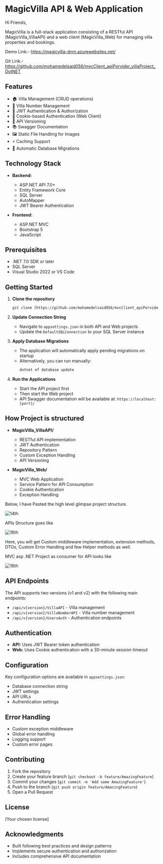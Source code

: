 

# MagicVilla API & Web Application
Hi Friends,

MagicVilla is a full-stack application consisting of a RESTful API (MagicVilla_VillaAPI) and a web client (MagicVilla_Web) for managing villa properties and bookings.

Demo Link:- https://magicvilla-dnm.azurewebsites.net/

Git Link:- https://github.com/mohamedelsaid056/mvcClient_apiPorvider_villaProject_DotNET

## Features

- 🏠 Villa Management (CRUD operations)
- 🔢 Villa Number Management
- 🔐 JWT Authentication & Authorization
- 🍪 Cookie-based Authentication (Web Client)
- 📱 API Versioning
- 📚 Swagger Documentation
- 🖼️ Static File Handling for Images
- ⚡ Caching Support
- 🔄 Automatic Database Migrations

## Technology Stack

- **Backend:**
  - ASP.NET API 7.0+
  - Entity Framework Core
  - SQL Server
  - AutoMapper
  - JWT Bearer Authentication
  
- **Frontend:**
  - ASP.NET  MVC
  - Bootstrap 5
  - JavaScript

## Prerequisites

- .NET 7.0 SDK or later
- SQL Server
- Visual Studio 2022 or VS Code

## Getting Started

1. **Clone the repository**
   ```bash
   git clone [https://github.com/mohamedelsaid056/mvcClient_apiPorvider_villaProject_DotNET
   ```

2. **Update Connection String**
   - Navigate to `appsettings.json` in both API and Web projects
   - Update the `DefaultSQLConnection` to your SQL Server instance

3. **Apply Database Migrations**
   - The application will automatically apply pending migrations on startup
   - Alternatively, you can run manually:
     ```bash
     dotnet ef database update
     ```

4. **Run the Applications**
   - Start the API project first
   - Then start the Web project
   - API Swagger documentation will be available at: `https://localhost:[port]/`

## How Project is structured 

- **MagicVilla_VillaAPI/**
  - RESTful API implementation
  - JWT Authentication
  - Repository Pattern
  - Custom Exception Handling
  - API Versioning
  
- **MagicVilla_Web/**
  - MVC Web Application
  - Service Pattern for API Consumption
  - Cookie Authentication
  - Exception Handling

 Below, I have Pasted the high level glimpse project structure.
 
 ![14th](https://github.com/user-attachments/assets/76253e1f-4860-4ced-8dc9-11338610ff10)

 APIs Structure goes like

 ![16th](https://github.com/user-attachments/assets/28a393f9-f798-4aa8-8ae3-9ee0a52ccdc1)

 Here, you will get Custom middleware implementation, extension methods, DTOs, Custom Error Handling and few Helper methods as well.

 MVC asp .NET Project as consumer for API  looks like 

 ![16th](https://github.com/user-attachments/assets/adc05230-30d7-484b-9eb8-f79f90954114)

 
  

## API Endpoints

The API supports two versions (v1 and v2) with the following main endpoints:

- `/api/v{version}/VillaAPI` - Villa management
- `/api/v{version}/VillaNumberAPI` - Villa number management
- `/api/v{version}/UsersAuth` - Authentication endpoints

## Authentication

- **API:** Uses JWT Bearer token authentication
- **Web:** Uses Cookie authentication with a 30-minute session timeout

## Configuration

Key configuration options are available in `appsettings.json`:

- Database connection string
- JWT settings
- API URLs
- Authentication settings

## Error Handling

- Custom exception middleware
- Global error handling
- Logging support
- Custom error pages

## Contributing

1. Fork the repository
2. Create your feature branch (`git checkout -b feature/AmazingFeature`)
3. Commit your changes (`git commit -m 'Add some AmazingFeature'`)
4. Push to the branch (`git push origin feature/AmazingFeature`)
5. Open a Pull Request

## License

[Your chosen license]

## Acknowledgments

- Built following best practices and design patterns
- Implements secure authentication and authorization
- Includes comprehensive API documentation
